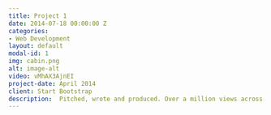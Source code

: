```yaml
---
title: Project 1
date: 2014-07-18 00:00:00 Z
categories:
- Web Development
layout: default
modal-id: 1
img: cabin.png
alt: image-alt
video: vMhAX3AjnEI
project-date: April 2014
client: Start Bootstrap
description:  Pitched, wrote and produced. Over a million views across Facebook and Youtube
---
```


